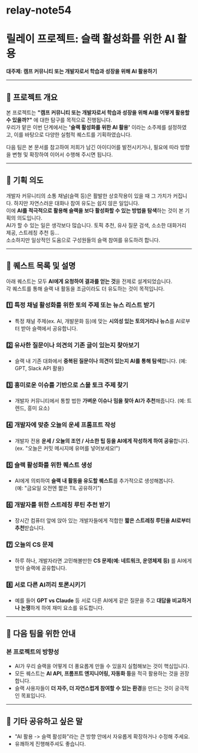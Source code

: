 # relay-note54

# 릴레이 프로젝트: 슬랙 활성화를 위한 AI 활용
**대주제: 캠프 커뮤니티 또는 개발자로서 학습과 성장을 위해 AI 활용하기**

---

## 📌 프로젝트 개요

본 프로젝트는 **"캠프 커뮤니티 또는 개발자로서 학습과 성장을 위해 AI를 어떻게 활용할 수 있을까?"** 에 대한 탐구를 목적으로 진행됩니다.  
우리가 맡은 이번 단계에서는 **'슬랙 활성화를 위한 AI 활용'** 이라는 소주제를 설정하였고, 이를 바탕으로 다양한 실험적 퀘스트를 기획하였습니다.

다음 팀은 본 문서를 참고하여 저희가 남긴 아이디어를 발전시키거나, 필요에 따라 방향을 변형 및 확장하여 이어서 수행해 주시면 됩니다.

---

## 🎯 기획 의도

개발자 커뮤니티의 소통 채널(슬랙 등)은 활발한 상호작용이 있을 때 그 가치가 커집니다. 하지만 자연스러운 대화나 참여 유도는 쉽지 않은 일입니다.  
이에 **AI를 적극적으로 활용해 슬랙을 보다 활성화할 수 있는 방법을 탐색**하는 것이 본 기획의 의도입니다.  
AI가 할 수 있는 일은 생각보다 많습니다. 토픽 추천, 유사 질문 검색, 소소한 대화거리 제공, 스트레칭 추천 등…  
소소하지만 일상적인 도움으로 구성원들의 슬랙 참여를 유도하려 합니다.

---

## 📝 퀘스트 목록 및 설명

아래 퀘스트는 모두 **AI에게 요청하여 결과를 얻는 것**을 전제로 설계되었습니다.  
각 퀘스트를 통해 슬랙 내 활동을 조금이라도 더 유도하는 것이 목적입니다.

### 1️⃣ 특정 채널 활성화를 위한 토의 주제 또는 뉴스 리스트 받기
- 특정 채널 주제(ex. AI, 개발문화 등)에 맞는 **시의성 있는 토의거리나 뉴스**를 AI로부터 받아 슬랙에서 공유합니다.

### 2️⃣ 유사한 질문이나 의견의 기존 글이 있는지 찾아보기
- 슬랙 내 기존 대화에서 **중복된 질문이나 의견이 있는지 AI를 통해 탐색**합니다. (예: GPT, Slack API 활용)

### 3️⃣ 흥미로운 이슈를 기반으로 스몰 토크 주제 찾기
- 개발자 커뮤니티에서 통할 법한 **가벼운 이슈나 밈을 찾아 AI가 추천**해줍니다. (예: 트렌드, 흥미 요소)

### 4️⃣ 개발자에 맞춘 오늘의 운세 프롬프트 작성
- 개발자 전용 **운세 / 오늘의 조언 / 사소한 팁 등을 AI에게 작성하게 하여 공유**합니다.  
(ex. "오늘은 커밋 메시지에 유머를 넣어보세요!")

### 5️⃣ 슬랙 활성화를 위한 퀘스트 생성
- AI에게 의뢰하여 **슬랙 내 활동을 유도할 퀘스트**를 추가적으로 생성해봅니다.  
(예: "금요일 오전엔 짧은 TIL 공유하기")

### 6️⃣ 개발자를 위한 스트레칭 루틴 추천 받기
- 장시간 컴퓨터 앞에 앉아 있는 개발자들에게 적합한 **짧은 스트레칭 루틴을 AI로부터 추천**받습니다.

### 7️⃣ 오늘의 CS 문제
- 하루 하나, 개발자라면 고민해볼만한 **CS 문제(예: 네트워크, 운영체제 등)** 를 AI에게 받아 슬랙에 공유합니다.

### 8️⃣ 서로 다른 AI끼리 토론시키기
- 예를 들어 **GPT vs Claude** 등 서로 다른 AI에게 같은 질문을 주고 **대답을 비교하거나 논쟁**하게 하여 재미 요소를 유도합니다.

---

## 🧐 다음 팀을 위한 안내

### 본 프로젝트의 방향성
- AI가 우리 슬랙을 어떻게 더 풍요롭게 만들 수 있을지 실험해보는 것이 핵심입니다.
- 모든 퀘스트는 **AI API, 프롬프트 엔지니어링, 자동화 등**을 적극 활용하는 것을 권장합니다.
- 슬랙 사용자들이 **더 자주, 더 자연스럽게 참여할 수 있는 환경**을 만드는 것이 궁극적인 목표입니다.

---

## 💬 기타 공유하고 싶은 말
- "AI 활용 -> 슬랙 활성화"라는 큰 방향 안에서 자유롭게 확장하거나 수정해 주세요.
- 유쾌하게 진행해주셔도 좋습니다.

